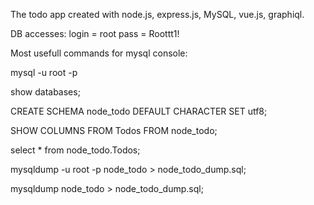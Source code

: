 The todo app created with node.js, express.js, MySQL, vue.js, graphiql.

DB accesses:
login = root
pass = Roottt1!

Most usefull commands for mysql console:

mysql -u root -p

show databases;

CREATE SCHEMA node_todo DEFAULT CHARACTER SET utf8;

SHOW COLUMNS FROM Todos FROM node_todo;

select * from node_todo.Todos;

mysqldump -u root -p node_todo > node_todo_dump.sql;

mysqldump node_todo > node_todo_dump.sql;